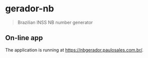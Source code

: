 # gerador-nb

> Brazilian INSS NB number generator

## On-line app

The application is running at https://nbgerador.paulosales.com.br/.
